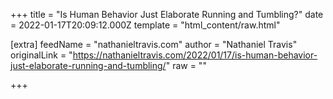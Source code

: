 
+++
title = "Is Human Behavior Just Elaborate Running and Tumbling?"
date = 2022-01-17T20:09:12.000Z
template = "html_content/raw.html"

[extra]
feedName = "nathanieltravis.com"
author = "Nathaniel Travis"
originalLink = "https://nathanieltravis.com/2022/01/17/is-human-behavior-just-elaborate-running-and-tumbling/"
raw = ""

+++


